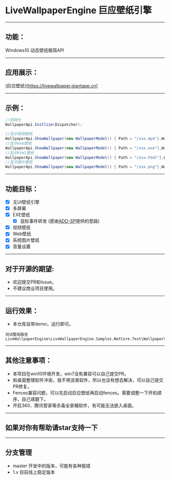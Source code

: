 # LiveWallpaperEngine 巨应壁纸引擎

---

## 功能：
Windows10 动态壁纸极简API

---

## 应用展示：
(巨应壁纸)[https://livewallpaper.giantapp.cn]

---

## 示例：
```csharp
//初始化
WallpaperApi.Initlize(Dispatcher);

//显示视频壁纸
WallpaperApi.ShowWallpaper(new WallpaperModel() { Path = "/xxx.mp4"},WallpaperManager.Screens[0])
//显示exe壁纸
WallpaperApi.ShowWallpaper(new WallpaperModel() { Path = "/xxx.exe"},WallpaperManager.Screens[0])
//显示html壁纸
WallpaperApi.ShowWallpaper(new WallpaperModel() { Path = "/xxx.html"},WallpaperManager.Screens[0])
//显示图片壁纸
WallpaperApi.ShowWallpaper(new WallpaperModel() { Path = "/xxx.png"},WallpaperManager.Screens[0])
```

---

## 功能目标：
- [x] 无UI壁纸引擎
- [x] 多屏幕
- [x] EXE壁纸 
	- [x] 鼠标事件转发 (感谢[ADD-SP](https://github.com/ADD-SP)提供的思路)  
- [x] 视频壁纸
- [x] Web壁纸
- [x] 系统图片壁纸
- [x] 音量设置

---

## 对于开源的期望:
- 欢迎提交PR和Issue。
- 不建议商业项目使用。

---

## 运行效果：
* 本仓库自带demo，运行即可。  
```
测试壁纸路径
LiveWallpaperEngine\LiveWallpaperEngine.Samples.NetCore.Test\WallpaperSamples
```

---

## 其他注意事项：
* 本项目在win10环境开发，win7没有兼容可以自己提交PR。
* 和桌面整理软件冲突，我不用该类软件，所以也没有想去解决，可以自己提交PR修复。
* Fences兼容问题，可以先启动巨应壁纸再启动fences。需要调整一下开机顺序，自己琢磨下。
* 开启360、腾讯管家等杀毒全家桶软件，有可能无法嵌入桌面。

---

## 如果对你有帮助请star支持一下

---

## 分支管理
- master 开发中的版本，可能有各种报错
- 1.x 目前线上稳定版本

